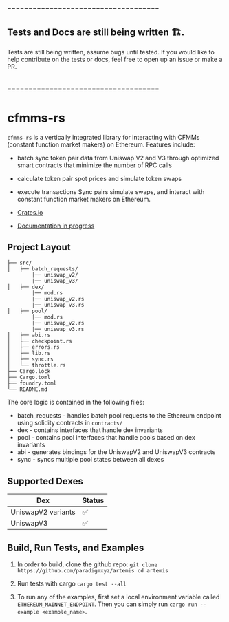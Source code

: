 ## ------------------------------------
## Tests and Docs are still being written 🏗️.
Tests are still being written, assume bugs until tested. If you would like to help contribute on the tests or docs, feel free to open up an issue or make a PR.
## ------------------------------------

# cfmms-rs

`cfmms-rs` is a vertically integrated library for interacting with CFMMs (constant function market makers) on Ethereum. Features include:
- batch sync token pair data from Uniswap V2 and V3 through optimized smart contracts that minimize the number of RPC calls
- calculate token pair spot prices and simulate token swaps
- execute transactions 
Sync pairs simulate swaps, and interact with constant function market makers on Ethereum.

- [Crates.io](https://crates.io/crates/cfmms)
- [Documentation in progress](https://docs.rs/cfmms/0.1.3/cfmms/)

## Project Layout
```./
├── src/
│   ├── batch_requests/
        |── uniswap_v2/
        |── uniswap_v3/
│   ├── dex/
        |── mod.rs
        |── uniswap_v2.rs
        |── uniswap_v3.rs
│   ├── pool/
        |── mod.rs
        |── uniswap_v2.rs
        |── uniswap_v3.rs
│   ├── abi.rs
│   ├── checkpoint.rs
│   ├── errors.rs
│   ├── lib.rs
│   ├── sync.rs
│   └── throttle.rs
├── Cargo.lock
├── Cargo.toml
├── foundry.toml
└── README.md
```

The core logic is contained in the following files:
* batch_requests - handles batch pool requests to the Ethereum endpoint using solidity contracts in `contracts/`
* dex - contains interfaces that handle dex invariants
* pool - contains pool interfaces that handle pools based on dex invariants
* abi - generates bindings for the UniswapV2 and UniswapV3 contracts
* sync - syncs multiple pool states between all dexes


## Supported Dexes

| Dex | Status |
|----------|------|
| UniswapV2 variants  | ✅||
| UniswapV3  | ✅||

## Build, Run Tests, and Examples
1. In order to build, clone the github repo:
`git clone https://github.com/paradigmxyz/artemis
cd artemis`

2. Run tests with cargo `cargo test --all`

3. To run any of the examples, first set a local environment variable called `ETHEREUM_MAINNET_ENDPOINT`. Then you can simply run `cargo run --example <example_name>`.


